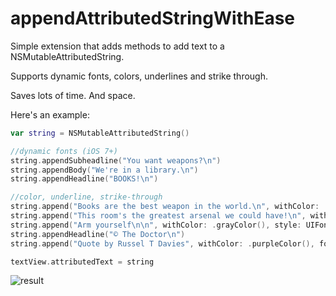 # appendAttributedStringWithEase 

Simple extension that adds methods to add text to a NSMutableAttributedString.

Supports dynamic fonts, colors, underlines and strike through.

Saves lots of time. And space.

Here's an example:

```swift
var string = NSMutableAttributedString()

//dynamic fonts (iOS 7+)
string.appendSubheadline("You want weapons?\n")
string.appendBody("We're in a library.\n")
string.appendHeadline("BOOKS!\n")

//color, underline, strike-through
string.append("Books are the best weapon in the world.\n", withColor: .brownColor(), andStyle: UIFontTextStyleHeadline)
string.append("This room's the greatest arsenal we could have!\n", withColor: .orangeColor(), andFont: UIFont(name: "Georgia", size: 20)!)
string.append("Arm yourself\n\n", withColor: .grayColor(), style: UIFontTextStyleHeadline, andUnderlineStyle: NSUnderlineStyle.StyleThick)
string.appendHeadline("© The Doctor\n")
string.append("Quote by Russel T Davies", withColor: .purpleColor(), font: UIFont(name: "Georgia", size: 15)!, andStrikeThroughStyle: NSUnderlineStyle.StyleSingle)

textView.attributedText = string
```

![result](https://github.com/ysoftware/appendAttributedStringWithEase/blob/master/image.png?raw=true)
